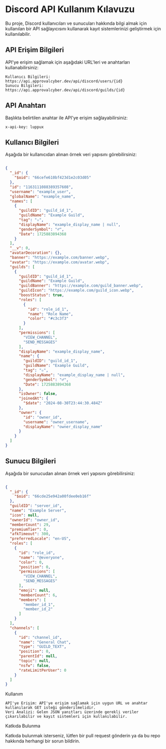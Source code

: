 # Discord API Kullanım Kılavuzu

Bu proje, Discord kullanıcıları ve sunucuları hakkında bilgi almak için kullanılan bir API sağlayıcısını kullanarak kayıt sistemlerinizi geliştirmek için kullanılabilir.
## API Erişim Bilgileri
API'ye erişim sağlamak için aşağıdaki URL'leri ve anahtarları kullanabilirsiniz:

    Kullanıcı Bilgileri: https://api.approvalcyber.dev/api/discord/users/{id}
    Sunucu Bilgileri: https://api.approvalcyber.dev/api/discord/guilds/{id}

## API Anahtarı

Başlıkta belirtilen anahtar ile API'ye erişim sağlayabilirsiniz:

    x-api-key: luppux

## Kullanıcı Bilgileri

Aşağıda bir kullanıcıdan alınan örnek veri yapısını görebilirsiniz:

```json

{
  "_id": {
    "$oid": "66cefe610bf423d1e2c03d05"
  },
  "id": "1163111088389357608",
  "username": "example_user",
  "globalName": "example_name",
  "names": [
    {
      "guildID": "guild_id_1",
      "guildName": "Example Guild",
      "tag": "✫",
      "displayName": "example_display_name | null",
      "genderSymbol": "♂️",
      "Date": 1725883894368
    }
  ],
  "__v": 0,
  "avatarDecoration": {},
  "banner": "https://example.com/banner.webp",
  "avatar": "https://example.com/avatar.webp",
  "guilds": [
    {
      "guildID": "guild_id_1",
      "guildName": "Example Guild",
      "guildBanner": "https://example.com/guild_banner.webp",
      "guildIcon": "https://example.com/guild_icon.webp",
      "boostStatus": true,
      "roles": [
        {
          "id": "role_id_1",
          "name": "Role Name",
          "color": "#c3c3f3"
        }
      ],
      "permissions": [
        "VIEW_CHANNEL",
        "SEND_MESSAGES"
      ],
      "displayName": "example_display_name",
      "name": {
        "guildID": "guild_id_1",
        "guildName": "Example Guild",
        "tag": "✫",
        "displayName": "example_display_name | null",
        "genderSymbol": "♂️",
        "Date": 1725883894368
      },
      "isOwner": false,
      "joinedAt": {
        "$date": "2024-08-30T23:44:30.484Z"
      },
      "owner": {
        "id": "owner_id",
        "username": "owner_username",
        "displayName": "owner_display_name"
      }
    }
  ]
}
```
## Sunucu Bilgileri

Aşağıda bir sunucudan alınan örnek veri yapısını görebilirsiniz:
```json

{
  "_id": {
    "$oid": "66cde25e942a00fdee0eb16f"
  },
  "guildID": "server_id",
  "name": "Example Server",
  "icon": null,
  "ownerId": "owner_id",
  "memberCount": 29,
  "premiumTier": 0,
  "afkTimeout": 300,
  "preferredLocale": "en-US",
  "roles": [
    {
      "id": "role_id",
      "name": "@everyone",
      "color": 0,
      "position": 0,
      "permissions": [
        "VIEW_CHANNEL",
        "SEND_MESSAGES"
      ],
      "emoji": null,
      "memberCount": 6,
      "members": [
        "member_id_1",
        "member_id_2"
      ]
    }
  ],
  "channels": [
    {
      "id": "channel_id",
      "name": "General Chat",
      "type": "GUILD_TEXT",
      "position": 0,
      "parentId": null,
      "topic": null,
      "nsfw": false,
      "rateLimitPerUser": 0
    }
  ]
}
```
Kullanım

    API'ye Erişim: API'ye erişim sağlamak için uygun URL ve anahtar kullanılarak GET isteği gönderilmelidir.
    Veri Analizi: Gelen JSON yanıtları üzerinde gerekli veriler çıkarılabilir ve kayıt sistemleri için kullanılabilir.

Katkıda Bulunma

Katkıda bulunmak isterseniz, lütfen bir pull request gönderin ya da bu repo hakkında herhangi bir sorun bildirin.
